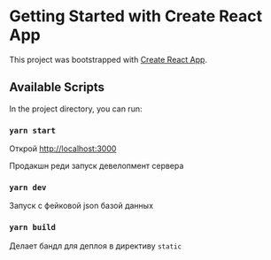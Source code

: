 # Getting Started with Create React App

This project was bootstrapped with [Create React App](https://github.com/facebook/create-react-app).

## Available Scripts

In the project directory, you can run:

### `yarn start`

Открой [http://localhost:3000](http://localhost:3000) 

Продакшн реди запуск девелопмент сервера

### `yarn dev`

Запуск с фейковой json базой данных


### `yarn build`

Делает бандл для деплоя в директиву `static`


